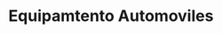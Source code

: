 ---
title: "Equipamtento Automoviles"
url: /vitacura/equipamtento-automoviles/
shop: piezas de automóviles
---